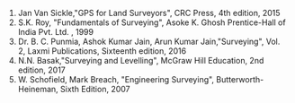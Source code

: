 1) Jan Van Sickle,"GPS for Land Surveyors", CRC Press, 4th edition, 2015<br>
2) S.K. Roy, "Fundamentals of Surveying", Asoke K. Ghosh Prentice-Hall of India Pvt. Ltd. , 1999<br>
3) Dr. B. C. Punmia, Ashok Kumar Jain, Arun Kumar Jain,"Surveying", Vol. 2, Laxmi Publications, Sixteenth edition, 2016<br>
4) N.N. Basak,"Surveying and Levelling", McGraw Hill Education, 2nd edition, 2017<br>
5) W. Schofield, Mark Breach, "Engineering Surveying", Butterworth-Heineman, Sixth Edition, 2007<br>
